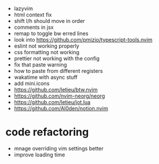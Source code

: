 - lazyvim
- html context fix
- shift l/h should move in order
- comments in jsx
- remap to toggle bw erred lines
- look into https://github.com/pmizio/typescript-tools.nvim
- eslint not working properly
- css formatting not working
- prettier not working with the config
- fix that paste warning
- how to paste from different registers
- wakatime with async stuff
- add mini.icons
- https://github.com/letieu/btw.nvim
- https://github.com/nvim-neorg/neorg
- https://github.com/letieu/jot.lua
- https://github.com/Al0den/notion.nvim

# code refactoring
- mnage overriding vim settings better
- improve loading time
